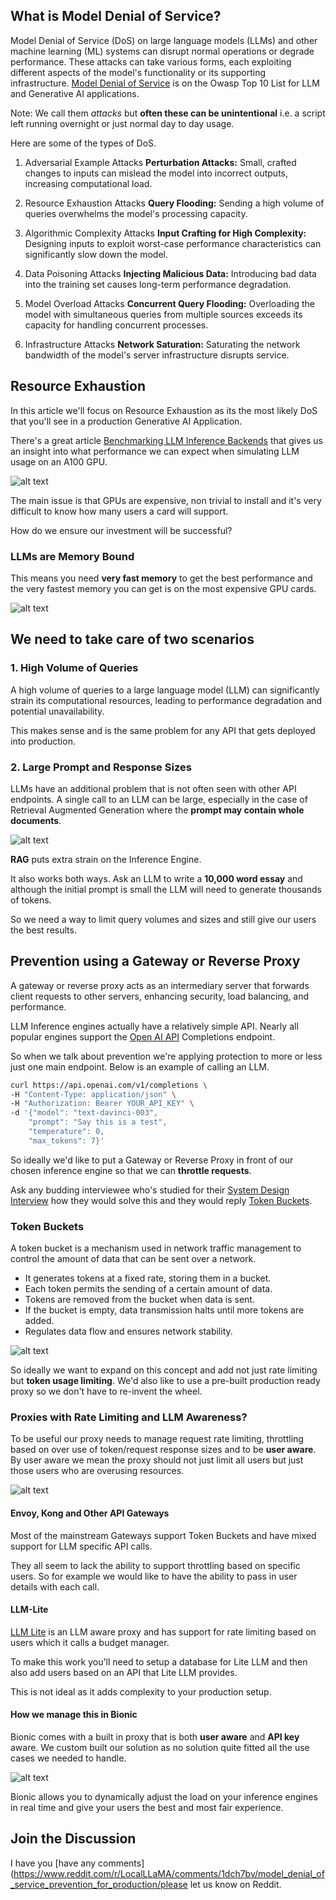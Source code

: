 ## What is Model Denial of Service?

Model Denial of Service (DoS) on large language models (LLMs) and other machine learning (ML) systems can disrupt normal operations or degrade performance. These attacks can take various forms, each exploiting different aspects of the model's functionality or its supporting infrastructure. [Model Denial of Service](https://genai.owasp.org/llmrisk/llm04-model-denial-of-service/) is on the Owasp Top 10 List for LLM and Generative AI applications.

Note: We call them *attacks* but **often these can be unintentional** i.e. a script left running overnight or just normal day to day usage.

Here are some of the types of DoS. 

1. Adversarial Example Attacks
**Perturbation Attacks:** Small, crafted changes to inputs can mislead the model into incorrect outputs, increasing computational load.

2. Resource Exhaustion Attacks
**Query Flooding:** Sending a high volume of queries overwhelms the model's processing capacity.

3. Algorithmic Complexity Attacks
**Input Crafting for High Complexity:** Designing inputs to exploit worst-case performance characteristics can significantly slow down the model.

4. Data Poisoning Attacks
**Injecting Malicious Data:** Introducing bad data into the training set causes long-term performance degradation.

5. Model Overload Attacks
**Concurrent Query Flooding:** Overloading the model with simultaneous queries from multiple sources exceeds its capacity for handling concurrent processes.

6. Infrastructure Attacks
**Network Saturation:** Saturating the network bandwidth of the model's server infrastructure disrupts service.

## Resource Exhaustion

In this article we'll focus on Resource Exhaustion as its the most likely DoS that you'll see in a production Generative AI Application.

There's a great article [Benchmarking LLM Inference Backends](https://www.bentoml.com/blog/benchmarking-llm-inference-backends) that gives us an insight into what performance we can expect when simulating LLM usage on an A100 GPU.

![alt text](nvidia-a100-80gb.jpg "Nvidia A100")

The main issue is that GPUs are expensive, non trivial to install and it's very difficult to know how many users a card will support.

How do we ensure our investment will be successful?

### LLMs are Memory Bound

This means you need **very fast memory** to get the best performance and the very fastest memory you can get is on the most expensive GPU cards.

![alt text](llama3_70b_performance.png "LLM Performance and Rate Limiting")

## We need to take care of two scenarios

### 1. High Volume of Queries

A high volume of queries to a large language model (LLM) can significantly strain its computational resources, leading to performance degradation and potential unavailability. 

This makes sense and is the same problem for any API that gets deployed into production.

### 2. Large Prompt and Response Sizes

LLMs have an additional problem that is not often seen with other API endpoints. A single call to an LLM can be large, especially in the case of Retrieval Augmented Generation where the **prompt may contain whole documents**.

![alt text](rag-arch.png "RAG Architecturey")

**RAG** puts extra strain on the Inference Engine.

It also works both ways. Ask an LLM to write a __10,000 word essay__ and although the initial prompt is small the LLM will need to generate thousands of tokens.

So we need a way to limit query volumes and sizes and still give our users the best results.

## Prevention using a Gateway or Reverse Proxy

A gateway or reverse proxy acts as an intermediary server that forwards client requests to other servers, enhancing security, load balancing, and performance.

LLM Inference engines actually have a relatively simple API. Nearly all popular engines support the [Open AI API](https://platform.openai.com/docs/api-reference/completions) Completions endpoint.

So when we talk about prevention we're applying protection to more or less just one main endpoint. Below is an example of calling an LLM.

```sh
curl https://api.openai.com/v1/completions \
-H "Content-Type: application/json" \
-H "Authorization: Bearer YOUR_API_KEY" \
-d '{"model": "text-davinci-003", 
    "prompt": "Say this is a test", 
    "temperature": 0, 
    "max_tokens": 7}'
```

So ideally we'd like to put a Gateway or Reverse Proxy in front of our chosen inference engine so that we can **throttle requests**.

Ask any budding interviewee who's studied for their [System Design Interview](https://interviewing.io/guides/system-design-interview) how they would solve this and they would reply [Token Buckets](https://en.wikipedia.org/wiki/Token_bucket).

### Token Buckets

A token bucket is a mechanism used in network traffic management to control the amount of data that can be sent over a network.

- It generates tokens at a fixed rate, storing them in a bucket.
- Each token permits the sending of a certain amount of data.
- Tokens are removed from the bucket when data is sent.
- If the bucket is empty, data transmission halts until more tokens are added.
- Regulates data flow and ensures network stability.

![alt text](token-bucket.webp "Token Buckets")

So ideally we want to expand on this concept and add not just rate limiting but **token usage limiting**. We'd also like to use a pre-built production ready proxy so we don't have to re-invent the wheel.

### Proxies with Rate Limiting and LLM Awareness?

To be useful our proxy needs to manage request rate limiting, throttling based on over use of token/request response sizes and to be **user aware**. By user aware we mean the proxy should not just limit all users but just those users who are overusing resources.

![alt text](rate-limiter.jpeg "Rate Limiting")

#### Envoy, Kong and Other API Gateways

Most of the mainstream Gateways support Token Buckets and have mixed support for LLM specific API calls.

They all seem to lack the ability to support throttling based on specific users. So for example we would like to have the ability to pass in user details with each call.

#### LLM-Lite

[LLM Lite](https://www.litellm.ai) is an LLM aware proxy and has support for rate limiting based on users which it calls a budget manager.

To make this work you'll need to setup a database for Lite LLM and then also add users based on an API that Lite LLM provides.

This is not ideal as it adds complexity to your production setup.

#### How we manage this in Bionic

Bionic comes with a built in proxy that is both **user aware** and **API key** aware. We custom built our solution as no solution quite fitted all the use cases we needed to handle.

![alt text](bionic-limits.png "Bionic Token Limits")

Bionic allows you to dynamically adjust the load on your inference engines in real time and give your users the best and most fair experience.

## Join the Discussion

I have you [have any comments](https://www.reddit.com/r/LocalLLaMA/comments/1dch7bv/model_denial_of_service_prevention_for_production/please let us know on Reddit.